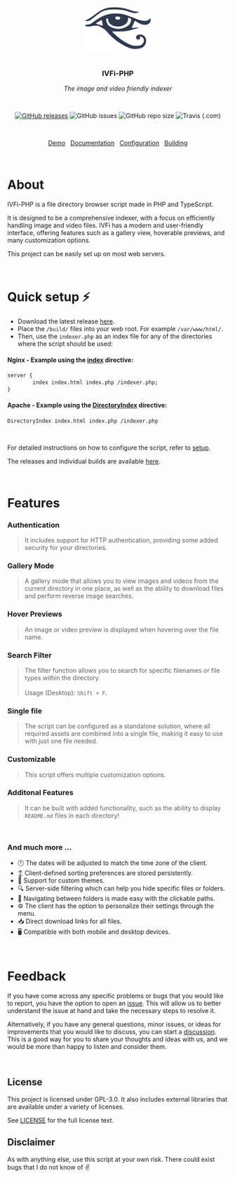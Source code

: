 <br/>
<div align="center">
	<img height="100" src="./logo.svg">
	<br/><br/>
	<h3 align="center">IVFi-PHP</h3>
	<p align="center"><i>The image and video friendly indexer</i></p>
</div>

<br/>

<p align="center">
<a href="https://github.com/sixem/ivfi-php/releases"><img alt="GitHub releases" src="https://img.shields.io/github/v/release/sixem/ivfi-php?color=2f394f&style=flat-square"></a> <img alt="GitHub issues" src="https://img.shields.io/github/issues/sixem/ivfi-php?color=5a8f4e&style=flat-square"> <img alt="GitHub repo size" src="https://img.shields.io/github/repo-size/sixem/ivfi-php?color=4b8b72&style=flat-square"> 
<img alt="Travis (.com)" src="https://img.shields.io/travis/com/sixem/ivfi-php?style=flat-square">
</p>

<br/>

<p align="center">
	<a href="https://five.sh/demo/indexer/">Demo</a>&nbsp;&nbsp;
	<a href="https://ivfi.io/docs/php/#/README">Documentation</a>&nbsp;&nbsp;
	<a href="https://ivfi.io/docs/php/#/config">Configuration</a>&nbsp;&nbsp;
	<a href="https://ivfi.io/docs/php/#/building">Building</a>
</p>

<br/>

# About

IVFi-PHP is a file directory browser script made in PHP and TypeScript.

It is designed to be a comprehensive indexer, with a focus on efficiently handling image and video files. IVFi has a modern and user-friendly interface, offering features such as a gallery view, hoverable previews, and many customization options.

This project can be easily set up on most web servers.

<br/>

# Quick setup :zap:

* Download the latest release [here](https://github.com/sixem/ivfi-php/releases).
* Place the `/build/` files into your web root. For example `/var/www/html/`.
* Then, use the `indexer.php` as an index file for any of the directories where the script should be used:

#### Nginx - Example using the [index](https://nginx.org/en/docs/http/ngx_http_index_module.html#index) directive:
```
server {
        index index.html index.php /indexer.php;
}
```

#### Apache - Example using the [DirectoryIndex](https://httpd.apache.org/docs/2.4/mod/mod_dir.html#directoryindex) directive:
```
DirectoryIndex index.html index.php /indexer.php
```

<br/>

For detailed instructions on how to configure the script, refer to [setup](https://ivfi.io/docs/php/#/setup).

The releases and individual builds are available [here](https://ivfi.io/releases/php/).

<br/>

# Features

### **Authentication**
> It includes support for HTTP authentication, providing some added security for your directories.
### **Gallery Mode**
> A gallery mode that allows you to view images and videos from the current directory in one place, as well as the ability to download files and perform reverse image searches.
### **Hover Previews**
> An image or video preview is displayed when hovering over the file name.
### **Search Filter**
> The filter function allows you to search for specific filenames or file types within the directory.<br/><br/>Usage (Desktop): `Shift + F`.
### **Single file**
> The script can be configured as a standalone solution, where all required assets are combined into a single file, making it easy to use with just one file needed.
### **Customizable**
> This script offers multiple customization options.
### **Additonal Features**
> It can be built with added functionality, such as the ability to display `README.md` files in each directory!

<br/>

### **And much more ...**
+ :clock12: The dates will be adjusted to match the time zone of the client.
+ :arrow_up_down: Client-defined sorting preferences are stored persistently.
+ :art: Support for custom themes.
+ :mag: Server-side filtering which can help you hide specific files or folders.
+ :link: Navigating between folders is made easy with the clickable paths.
+ :gear: The client has the option to personalize their settings through the menu.
+ :inbox_tray: Direct download links for all files.
+ :desktop_computer: Compatible with both mobile and desktop devices.

<br/>

# Feedback

If you have come across any specific problems or bugs that you would like to report, you have the option to open an [issue](https://github.com/sixem/ivfi-php/issues). This will allow us to better understand the issue at hand and take the necessary steps to resolve it.

Alternatively, if you have any general questions, minor issues, or ideas for improvements that you would like to discuss, you can start a [discussion](https://github.com/sixem/ivfi-php/discussions). This is a good way for you to share your thoughts and ideas with us, and we would be more than happy to listen and consider them.

<br/>

## License
This project is licensed under GPL-3.0. It also includes external libraries that are available under a variety of licenses.

See [LICENSE](LICENSE) for the full license text.

## Disclaimer
As with anything else, use this script at your own risk. There could exist bugs that I do not know of :v: